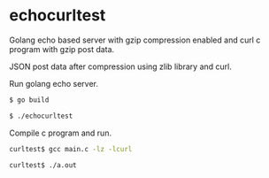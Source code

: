 # echocurltest
Golang echo based server with gzip compression enabled and curl c program with gzip post data. 

JSON post data after compression using zlib library and curl. 

Run golang echo server. 

```bash
$ go build

$ ./echocurltest
```

Compile c program and run. 

```bash
curltest$ gcc main.c -lz -lcurl

curltest$ ./a.out
```
